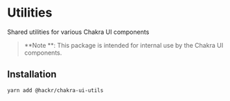 # Utilities

Shared utilities for various Chakra UI components

> **Note **: This package is intended for internal use by the Chakra UI
> components.

## Installation

```sh
yarn add @hackr/chakra-ui-utils
```

